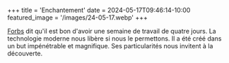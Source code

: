 +++
title = 'Enchantement'
date = 2024-05-17T09:46:14-10:00
featured_image = '/images/24-05-17.webp'
+++

[Forbs](https://www.forbes.com/sites/dedehenley/2023/04/30/the-surprising-benefits-of-working-four-days-a-week/?sh=775c4fd14c9f) dit qu&#39;il est bon d&#39;avoir une semaine de travail de quatre jours. La technologie moderne nous libère si nous le permettons. Il a été créé dans un but impénétrable et magnifique. Ses particularités nous invitent à la découverte.
